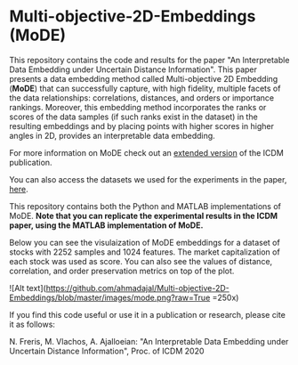 # Multi-objective-2D-Embeddings (MoDE)
This repository contains the code and results for the paper "An Interpretable Data Embedding under Uncertain Distance Information". This paper presents a data embedding method called Multi-objective 2D Embedding (__MoDE__) that can successfully capture, with high fidelity, multiple facets of the data relationships: correlations, distances, and orders or importance rankings. Moreover, this embedding method incorporates the ranks or scores of the data samples (if such ranks exist in the dataset) in the resulting embeddings and by placing points with higher scores in higher angles in 2D, provides an interpretable data embedding. 

For more information on MoDE check out an [extended version](https://github.com/ahmadajal/Multi-objective-2D-Embeddings/blob/master/MoDE_ICDM.pdf) of the ICDM publication. 

You can also access the datasets we used for the experiments in the paper, [here](https://www.dropbox.com/sh/r5ovlq82ihcpc1j/AAALX__nRzVOShJMfhj35ZJBa?dl=0).

This repository contains both the Python and MATLAB implementations of MoDE. __Note that you can replicate the experimental results in the ICDM paper, using the MATLAB implementation of MoDE.__

Below you can see the visulaization of MoDE embeddings for a dataset of stocks with 2252 samples and 1024 features. The market capitalization of each stock was used as score. You can also see the values of distance, correlation, and order preservation metrics on top of the plot.

![Alt text](https://github.com/ahmadajal/Multi-objective-2D-Embeddings/blob/master/images/mode.png?raw=True =250x)

If you find this code useful or use it in a publication or research, please cite it as follows:

N. Freris, M. Vlachos, A. Ajalloeian: "An Interpretable Data Embedding under Uncertain Distance Information", Proc. of ICDM 2020
